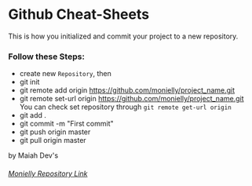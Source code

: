 # Github Cheat-Sheets
This is how you initialized and commit your project to a new repository.  

### Follow these Steps:  
- create new `Repository`, then  
- git init  
- git remote add origin https://github.com/monielly/project_name.git  
- git remote set-url origin https://github.com/monielly/project_name.git  
 You can check set repository through `git remote get-url origin`
- git add .
- git commit -m "First commit"  
- git push origin master  
- git pull origin master  

by Maiah Dev's

###### [Monielly Repository Link](https://github.com/)  
